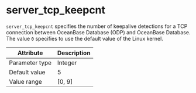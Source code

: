 # server_tcp_keepcnt

`server_tcp_keepcnt` specifies the number of keepalive detections for a TCP connection between OceanBase Database (ODP) and OceanBase Database. The value `0` specifies to use the default value of the Linux kernel.

| Attribute | Description |
|----------|---------|
| Parameter type | Integer |
| Default value | 5 |
| Value range | [0, 9] |
